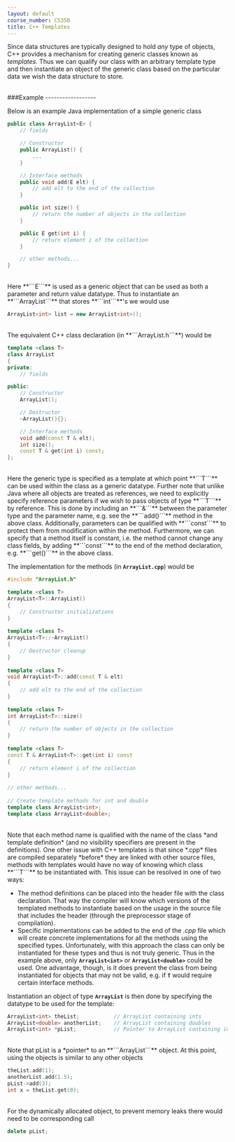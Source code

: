 ```yaml
---
layout: default
course_number: CS350
title: C++ Templates
---
```


Since data structures are typically designed to hold *any* type of objects, C++ provides a mechanism for creating generic classes known as *templates*. Thus we can qualify our class with an arbitrary template type and then instantiate an object of the generic class based on the particular data we wish the data structure to store.


<br>
###Example
------------------

Below is an example Java implementation of a simple generic class 

```cpp
public class ArrayList<E> {
    // fields

    // Constructor
    public ArrayList() {
        ...
    }

    // Interface methods
    public void add(E elt) {
        // add elt to the end of the collection
    }

    public int size() {
        // return the number of objects in the collection
    }

    public E get(int i) {
        // return element i of the collection
    }

    // other methods...
}
```

<br>
Here **```E```** is used as a generic object that can be used as both a parameter and return value datatype. Thus to instantiate an **```ArrayList```** that stores **```int```**'s we would use

```cpp
ArrayList<int> list = new ArrayList<int>();
```

<br>
The equivalent C++ class declaration (in **```ArrayList.h```**) would be


```cpp
template <class T>
class ArrayList 
{
private:
    // fields

public:
    // Constructor
    ArrayList();

    // Destructor
    ~ArrayList(){};

    // Interface methods
    void add(const T & elt);
    int size();
    const T & get(int i) const;
};
```

<br>
Here the generic type is specified as a template at which point **```T```** can be used within the class as a generic datatype. Further note that unlike Java where all objects are treated as references, we need to explicitly specify reference parameters if we wish to pass objects of type **```T```** by reference.  This is done by including an **```&```** between the parameter type and the parameter name, e.g. see the **```add()```** method in the above class.  Additionally, parameters can be qualified with **```const```** to protect them from modification within the method. Furthermore, we can specify that a method itself is constant, i.e. the method cannot change any class fields, by adding **```const```** to the end of the method declaration, e.g. **```get()```** in the above class.

The implementation for the methods (in **```ArrayList.cpp```**) would be

```cpp
#include "ArrayList.h"

template <class T>
ArrayList<T>::ArrayList()
{
    // Constructor initializations
}
	
template <class T>
ArrayList<T>::~ArrayList() 
{
    // Destructor cleanup
}
	
template <class T>
void ArrayList<T>::add(const T & elt) 
{
    // add elt to the end of the collection
}
		
template <class T>
int ArrayList<T>::size() 
{
    // return the number of objects in the collection
}
	
template <class T>	
const T & ArrayList<T>::get(int i) const
{
    // return element i of the collection
}
		
// other methods...
	
// Create template methods for int and double
template class ArrayList<int>;
template class ArrayList<double>;
```

<br>
Note that each method name is qualified with the name of the class *and template definition* (and no visibility specifiers are present in the definitions). One other issue with C++ templates is that since *.cpp* files are compiled separately *before* they are linked with other source files, methods with templates would have no way of knowing which class **```T```** to be instantiated with. This issue can be resolved in one of two ways:

  - The method definitions can be placed into the header file with the class declaration. That way the compiler will know which versions of the templated methods to instantiate based on the usage in the source file that includes the header (through the preprocessor stage of compilation).
  - Specific implementations can be added to the end of the *.cpp* file which will create concrete implementations for all the methods using the specified types. Unfortunately, with this approach the class can only be instantiated for these types and thus is not truly generic. Thus in the example above, only **```ArrayList<int>```** or **```ArrayList<double>```** could be used. One advantage, though, is it does prevent the class from being instantiated for objects that may not be valid, e.g. if **```T```** would require certain interface methods.

Instantiation an object of type **```ArrayList```** is then done by specifying the datatype to be used for the template:

```cpp
ArrayList<int> theList;           // ArrayList containing ints
ArrayList<double> anotherList;    // ArrayList containing doubles
ArrayList<int> *pList;            // Pointer to ArrayList containing ints
```

<br>
Note that pList is a *pointer* to an **```ArrayList```** object. At this point, using the objects is similar to any other objects

```cpp
theList.add(1);
anotherList.add(1.5);
pList->add(3);
int x = theList.get(0);
```

<br>
For the dynamically allocated object, to prevent memory leaks there would need to be corresponding call

```cpp
delete pList;
```